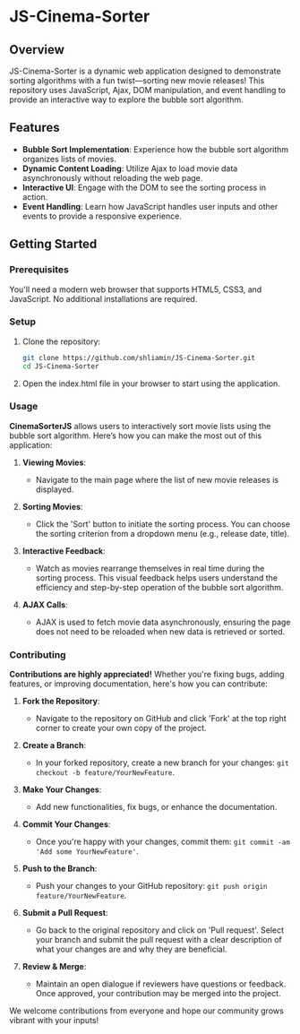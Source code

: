 # JS-Cinema-Sorter

## Overview

JS-Cinema-Sorter is a dynamic web application designed to demonstrate sorting algorithms with a fun twist—sorting new movie releases! This repository uses JavaScript, Ajax, DOM manipulation, and event handling to provide an interactive way to explore the bubble sort algorithm.

## Features

- **Bubble Sort Implementation**: Experience how the bubble sort algorithm organizes lists of movies.
- **Dynamic Content Loading**: Utilize Ajax to load movie data asynchronously without reloading the web page.
- **Interactive UI**: Engage with the DOM to see the sorting process in action.
- **Event Handling**: Learn how JavaScript handles user inputs and other events to provide a responsive experience.

## Getting Started

### Prerequisites

You'll need a modern web browser that supports HTML5, CSS3, and JavaScript. No additional installations are required.

### Setup

1. Clone the repository:
   ```bash
   git clone https://github.com/shliamin/JS-Cinema-Sorter.git
   cd JS-Cinema-Sorter
   ```
2. Open the index.html file in your browser to start using the application.

### Usage

**CinemaSorterJS** allows users to interactively sort movie lists using the bubble sort algorithm. Here’s how you can make the most out of this application:

1. **Viewing Movies**:
   - Navigate to the main page where the list of new movie releases is displayed.
   
2. **Sorting Movies**:
   - Click the 'Sort' button to initiate the sorting process. You can choose the sorting criterion from a dropdown menu (e.g., release date, title).
   
3. **Interactive Feedback**:
   - Watch as movies rearrange themselves in real time during the sorting process. This visual feedback helps users understand the efficiency and step-by-step operation of the bubble sort algorithm.

4. **AJAX Calls**:
   - AJAX is used to fetch movie data asynchronously, ensuring the page does not need to be reloaded when new data is retrieved or sorted.

### Contributing

**Contributions are highly appreciated!** Whether you're fixing bugs, adding features, or improving documentation, here's how you can contribute:

1. **Fork the Repository**:
   - Navigate to the repository on GitHub and click 'Fork' at the top right corner to create your own copy of the project.

2. **Create a Branch**:
   - In your forked repository, create a new branch for your changes: `git checkout -b feature/YourNewFeature`.

3. **Make Your Changes**:
   - Add new functionalities, fix bugs, or enhance the documentation.

4. **Commit Your Changes**:
   - Once you're happy with your changes, commit them: `git commit -am 'Add some YourNewFeature'`.

5. **Push to the Branch**:
   - Push your changes to your GitHub repository: `git push origin feature/YourNewFeature`.

6. **Submit a Pull Request**:
   - Go back to the original repository and click on 'Pull request'. Select your branch and submit the pull request with a clear description of what your changes are and why they are beneficial.

7. **Review & Merge**:
   - Maintain an open dialogue if reviewers have questions or feedback. Once approved, your contribution may be merged into the project.

We welcome contributions from everyone and hope our community grows vibrant with your inputs!



